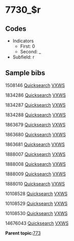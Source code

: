# 7730\_$r

## Codes

-   Indicators
    -   First: 0
    -   Second: \_
-   Subfield: r

## Sample bibs

1508146 [Quicksearch](https://search.library.yale.edu/catalog/1508146) [VXWS](http://prodorbis.library.yale.edu:7014/vxws/GetHoldingsService?bibId=1508146)

1834286 [Quicksearch](https://search.library.yale.edu/catalog/1834286) [VXWS](http://prodorbis.library.yale.edu:7014/vxws/GetHoldingsService?bibId=1834286)

1834287 [Quicksearch](https://search.library.yale.edu/catalog/1834287) [VXWS](http://prodorbis.library.yale.edu:7014/vxws/GetHoldingsService?bibId=1834287)

1834288 [Quicksearch](https://search.library.yale.edu/catalog/1834288) [VXWS](http://prodorbis.library.yale.edu:7014/vxws/GetHoldingsService?bibId=1834288)

1863679 [Quicksearch](https://search.library.yale.edu/catalog/1863679) [VXWS](http://prodorbis.library.yale.edu:7014/vxws/GetHoldingsService?bibId=1863679)

1863680 [Quicksearch](https://search.library.yale.edu/catalog/1863680) [VXWS](http://prodorbis.library.yale.edu:7014/vxws/GetHoldingsService?bibId=1863680)

1863681 [Quicksearch](https://search.library.yale.edu/catalog/1863681) [VXWS](http://prodorbis.library.yale.edu:7014/vxws/GetHoldingsService?bibId=1863681)

1888007 [Quicksearch](https://search.library.yale.edu/catalog/1888007) [VXWS](http://prodorbis.library.yale.edu:7014/vxws/GetHoldingsService?bibId=1888007)

1888008 [Quicksearch](https://search.library.yale.edu/catalog/1888008) [VXWS](http://prodorbis.library.yale.edu:7014/vxws/GetHoldingsService?bibId=1888008)

1888009 [Quicksearch](https://search.library.yale.edu/catalog/1888009) [VXWS](http://prodorbis.library.yale.edu:7014/vxws/GetHoldingsService?bibId=1888009)

1888010 [Quicksearch](https://search.library.yale.edu/catalog/1888010) [VXWS](http://prodorbis.library.yale.edu:7014/vxws/GetHoldingsService?bibId=1888010)

10108528 [Quicksearch](https://search.library.yale.edu/catalog/10108528) [VXWS](http://prodorbis.library.yale.edu:7014/vxws/GetHoldingsService?bibId=10108528)

10108529 [Quicksearch](https://search.library.yale.edu/catalog/10108529) [VXWS](http://prodorbis.library.yale.edu:7014/vxws/GetHoldingsService?bibId=10108529)

10108530 [Quicksearch](https://search.library.yale.edu/catalog/10108530) [VXWS](http://prodorbis.library.yale.edu:7014/vxws/GetHoldingsService?bibId=10108530)

14676043 [Quicksearch](https://search.library.yale.edu/catalog/14676043) [VXWS](http://prodorbis.library.yale.edu:7014/vxws/GetHoldingsService?bibId=14676043)

**Parent topic:**[773](../../tags/773/773.md)

